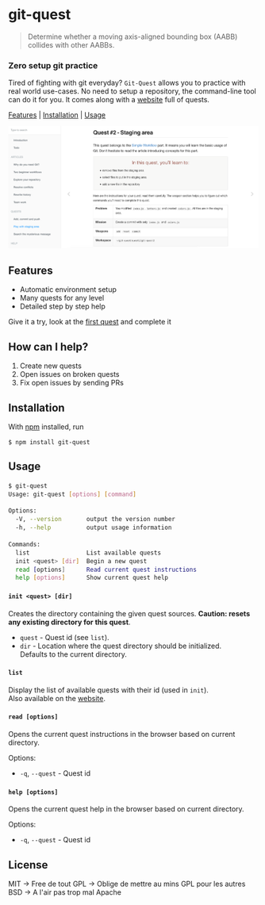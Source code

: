 # git-quest

> Determine whether a moving axis-aligned bounding box (AABB) collides with
> other AABBs.

### Zero setup git practice

Tired of fighting with git everyday? 
`Git-Quest` allows you to practice with real world use-cases.
No need to setup a repository, the command-line tool can do it for you. It comes along with a [website](https://jbardon.github.io/git-quest) full of quests.

[Features](#features) | [Installation](#installation) | [Usage](#usage)

![Website](website.png)

## Features
* Automatic environment setup
* Many quests for any level
* Detailed step by step help

Give it a try, look at the [first quest](https://jbardon.github.io/git-quest/quests/quest1/quest1.main.html)  and complete it

## How can I help?

1. Create new quests
2. Open issues on broken quests
3. Fix open issues by sending PRs

## Installation

With [npm](https://npmjs.org/) installed, run

```
$ npm install git-quest
```

## Usage

```bash
$ git-quest  
Usage: git-quest [options] [command]

Options:
  -V, --version       output the version number
  -h, --help          output usage information

Commands:
  list                List available quests
  init <quest> [dir]  Begin a new quest
  read [options]      Read current quest instructions
  help [options]      Show current quest help   
```

#### `init <quest> [dir]`

Creates the directory containing the given quest sources. **Caution: resets any existing directory for this quest**.

- `quest` - Quest id (see `list`).
- `dir` - Location where the quest directory should be initialized.  
Defaults to the current directory.

#### `list`

Display the list of available quests with their id (used in `init`).  
Also available on the [website](https://jbardon.github.io/git-quest).

#### `read [options]`

Opens the current quest instructions in the browser based on current directory.

Options:  
*  `-q`, `--quest` - Quest id

#### `help [options]`

Opens the current quest help in the browser based on current directory.

Options:  
*  `-q`, `--quest` - Quest id

## License

MIT -> Free de tout
GPL -> Oblige de mettre au mins GPL pour les autres
BSD -> A l'air pas trop mal
Apache